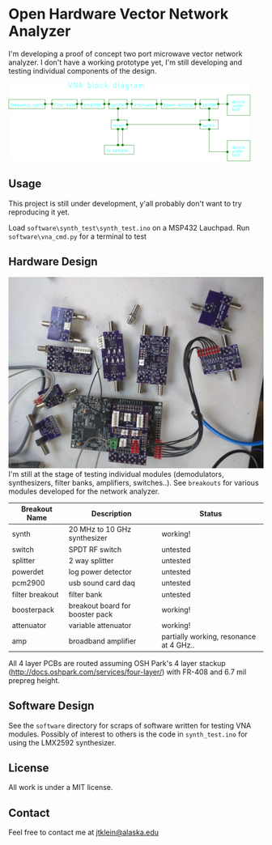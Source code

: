 # Open Hardware Vector Network Analyzer
I'm developing a proof of concept two port microwave vector network analyzer. 
I don't have a working prototype yet, I'm still developing and testing individual components of the design.

![block diagram](./doc/block_diagram.png)

## Usage
This project is still under development, y'all probably don't want to try reproducing it yet.

Load `software\synth_test\synth_test.ino` on a MSP432 Lauchpad.
Run `software\vna_cmd.py` for a terminal to test  

## Hardware Design
![picture of modules](./doc/modules.jpg)
I'm still at the stage of testing individual modules (demodulators, synthesizers, filter banks, amplifiers, switches..).
See `breakouts` for various modules developed for the network analyzer.

| Breakout Name | Description   | Status |
| ------------- | ------------- | ------ |
| synth | 20 MHz to 10 GHz synthesizer | working! |
| switch | SPDT RF switch | untested |
| splitter | 2 way splitter | untested |
| powerdet | log power detector | untested |
| pcm2900 | usb sound card daq | untested |
| filter breakout | filter bank | untested |
| boosterpack | breakout board for booster pack | working! |
| attenuator | variable attenuator | working! |
| amp | broadband amplifier | partially working, resonance at 4 GHz.. |

All 4 layer PCBs are routed assuming OSH Park's 4 layer stackup (http://docs.oshpark.com/services/four-layer/) with FR-408 and 6.7 mil prepreg height. 

## Software Design
See the `software` directory for scraps of software written for testing VNA modules. 
Possibly of interest to others is the code in `synth_test.ino` for using the LMX2592 synthesizer.  


## License
All work is under a MIT license.

## Contact
Feel free to contact me at jtklein@alaska.edu
